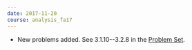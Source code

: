 ```yaml
---
date: 2017-11-20
course: analysis_fa17
---
```


- New problems added. See 3.1.10--3.2.8 in the [Problem Set](http://ckottke.ncf.edu/analysis/script.pdf).
